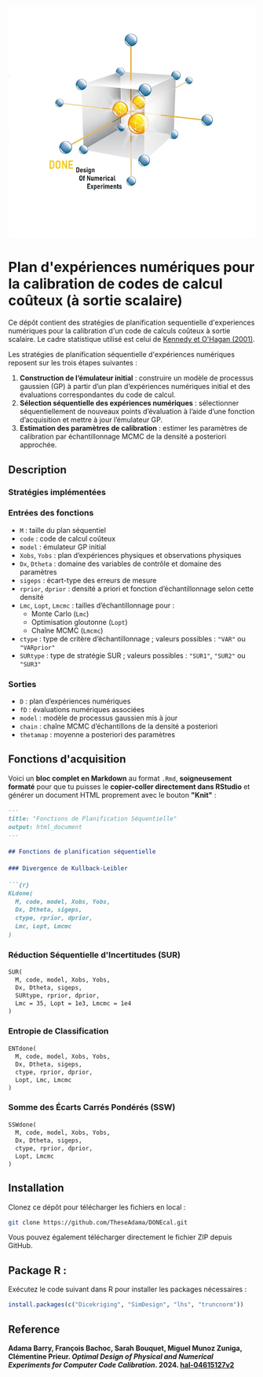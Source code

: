 ![Illustration du plan D-optimal](Graphiques/DONEcal.jpg)

# Plan d'expériences numériques pour la calibration de codes de calcul coûteux (à sortie scalaire)

Ce dépôt contient des stratégies de planification sequentielle d'experiences numériques pour la calibration d'un code de calculs coûteux à sortie scalaire. Le cadre statistique utilisé est celui de [Kennedy et O'Hagan (2001)](https://www.asc.ohio-state.edu/statistics/comp_exp/jour.club/kennedy01.pdf). 

Les stratégies de planification séquentielle d'expériences numériques reposent sur les trois étapes suivantes :

1. **Construction de l’émulateur initial** : construire un modèle de processus gaussien (GP) à partir d’un plan d’expériences numériques initial et des évaluations correspondantes du code de calcul.
2. **Sélection séquentielle des expériences numériques** : sélectionner séquentiellement de nouveaux points d’évaluation à l’aide d’une fonction d’acquisition et mettre à jour l’émulateur GP.
3. **Estimation des paramètres de calibration** : estimer les paramètres de calibration par échantillonnage MCMC de la densité a posteriori approchée.

## Description

### Stratégies implémentées
### Entrées des fonctions

- `M` : taille du plan séquentiel
- `code` : code de calcul coûteux
- `model` : émulateur GP initial
- `Xobs`, `Yobs` : plan d’expériences physiques et observations physiques
- `Dx`, `Dtheta` : domaine des variables de contrôle et domaine des paramètres
- `sigeps` : écart-type des erreurs de mesure
- `rprior`, `dprior` : densité a priori et fonction d’échantillonnage selon cette densité
- `Lmc`, `Lopt`, `Lmcmc` : tailles d’échantillonnage pour :
  - Monte Carlo (`Lmc`)
  - Optimisation gloutonne (`Lopt`)
  - Chaîne MCMC (`Lmcmc`)
- `ctype` : type de critère d’échantillonnage ; valeurs possibles : `"VAR"` ou `"VARprior"`
- `SURtype` : type de stratégie SUR ; valeurs possibles : `"SUR1"`, `"SUR2"` ou `"SUR3"`

### Sorties

- `D` : plan d’expériences numériques
- `fD` : évaluations numériques associées
- `model` : modèle de processus gaussien mis à jour
- `chain` : chaîne MCMC d’échantillons de la densité a posteriori
- `thetamap` : moyenne a posteriori des paramètres

## Fonctions d'acquisition 
Voici un **bloc complet en Markdown** au format `.Rmd`, **soigneusement formaté** pour que tu puisses le **copier-coller directement dans RStudio** et générer un document HTML proprement avec le bouton **"Knit"** :

```markdown
---
title: "Fonctions de Planification Séquentielle"
output: html_document
---

## Fonctions de planification séquentielle

### Divergence de Kullback-Leibler

```{r}
KLdone(
  M, code, model, Xobs, Yobs,
  Dx, Dtheta, sigeps,
  ctype, rprior, dprior,
  Lmc, Lopt, Lmcmc
)
```

### Réduction Séquentielle d'Incertitudes (SUR)

```{r}
SUR(
  M, code, model, Xobs, Yobs,
  Dx, Dtheta, sigeps,
  SURtype, rprior, dprior,
  Lmc = 35, Lopt = 1e3, Lmcmc = 1e4
)
```

### Entropie de Classification

```{r}
ENTdone(
  M, code, model, Xobs, Yobs,
  Dx, Dtheta, sigeps,
  ctype, rprior, dprior,
  Lopt, Lmc, Lmcmc
)
```


### Somme des Écarts Carrés Pondérés (SSW)

```{r}
SSWdone(
  M, code, model, Xobs, Yobs,
  Dx, Dtheta, sigeps,
  ctype, rprior, dprior,
  Lopt, Lmcmc
)
```
## Installation 

Clonez ce dépôt pour télécharger les fichiers en local :

```bash
git clone https://github.com/TheseAdama/DONEcal.git
```
Vous pouvez également télécharger directement le fichier ZIP depuis GitHub.

## Package R : 
Exécutez le code suivant dans R pour installer les packages nécessaires : 

 ```r
install.packages(c("Dicekriging", "SimDesign", "lhs", "truncnorm"))
 ```

## Reference
**Adama Barry, François Bachoc, Sarah Bouquet, Miguel Munoz Zuniga, Clémentine Prieur. _Optimal Design of Physical and Numerical Experiments for Computer Code Calibration_. 2024. [hal-04615127v2](https://theses.hal.science/UNIV-UT3/hal-04615127v2)**

